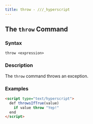 ```yaml
---
title: throw - ///_hyperscript
---
```


## The `throw` Command

### Syntax

```ebnf
throw <expression>
```

### Description

The `throw` command throws an exception.

### Examples

```html
<script type="text/hyperscript">
  def throwsIfTrue(value)
    if value throw "Yep!"
  end
</script>
```
